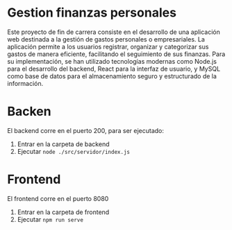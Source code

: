 # Gestion finanzas personales

 Este proyecto de fin de carrera consiste en el desarrollo de una aplicación web destinada a la gestión de gastos personales o empresariales. La aplicación permite a los usuarios registrar, organizar y categorizar sus gastos de manera eficiente, facilitando el seguimiento de sus finanzas. Para su implementación, se han utilizado tecnologías modernas como Node.js para el desarrollo del backend, React para la interfaz de usuario, y MySQL como base de datos para el almacenamiento seguro y estructurado de la información.

# Backen

El backend corre en el puerto 200, para ser ejecutado:

1. Entrar en la carpeta de backend
2. Ejecutar `node ./src/servidor/index.js`

# Frontend 

El frontend corre en el puerto 8080

1. Entrar en la carpeta de frontend
2. Ejecutar `npm run serve`